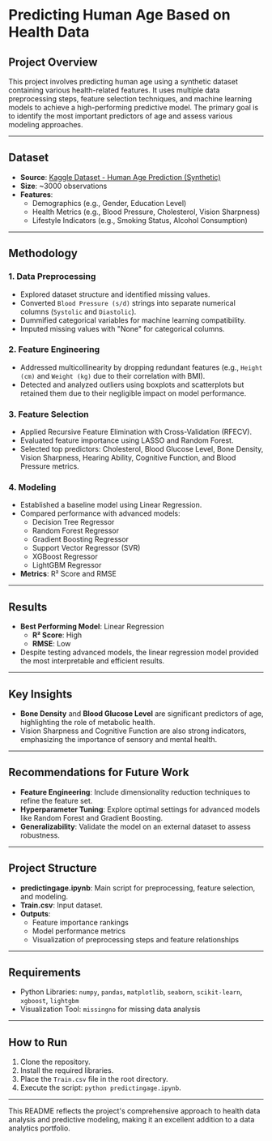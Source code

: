 # Predicting Human Age Based on Health Data

## Project Overview

This project involves predicting human age using a synthetic dataset containing various health-related features. It uses multiple data preprocessing steps, feature selection techniques, and machine learning models to achieve a high-performing predictive model. The primary goal is to identify the most important predictors of age and assess various modeling approaches.

---

## Dataset

- **Source**: [Kaggle Dataset - Human Age Prediction (Synthetic)](https://www.kaggle.com/datasets/abdullah0a/human-age-prediction-synthetic-dataset/code)
- **Size**: ~3000 observations
- **Features**:
  - Demographics (e.g., Gender, Education Level)
  - Health Metrics (e.g., Blood Pressure, Cholesterol, Vision Sharpness)
  - Lifestyle Indicators (e.g., Smoking Status, Alcohol Consumption)

---

## Methodology

### 1. Data Preprocessing
- Explored dataset structure and identified missing values.
- Converted `Blood Pressure (s/d)` strings into separate numerical columns (`Systolic` and `Diastolic`).
- Dummified categorical variables for machine learning compatibility.
- Imputed missing values with "None" for categorical columns.

### 2. Feature Engineering
- Addressed multicollinearity by dropping redundant features (e.g., `Height (cm)` and `Weight (kg)` due to their correlation with BMI).
- Detected and analyzed outliers using boxplots and scatterplots but retained them due to their negligible impact on model performance.

### 3. Feature Selection
- Applied Recursive Feature Elimination with Cross-Validation (RFECV).
- Evaluated feature importance using LASSO and Random Forest.
- Selected top predictors: Cholesterol, Blood Glucose Level, Bone Density, Vision Sharpness, Hearing Ability, Cognitive Function, and Blood Pressure metrics.

### 4. Modeling
- Established a baseline model using Linear Regression.
- Compared performance with advanced models:
  - Decision Tree Regressor
  - Random Forest Regressor
  - Gradient Boosting Regressor
  - Support Vector Regressor (SVR)
  - XGBoost Regressor
  - LightGBM Regressor
- **Metrics**: R² Score and RMSE

---

## Results

- **Best Performing Model**: Linear Regression
  - **R² Score**: High
  - **RMSE**: Low
- Despite testing advanced models, the linear regression model provided the most interpretable and efficient results.

---

## Key Insights

- **Bone Density** and **Blood Glucose Level** are significant predictors of age, highlighting the role of metabolic health.
- Vision Sharpness and Cognitive Function are also strong indicators, emphasizing the importance of sensory and mental health.

---

## Recommendations for Future Work

- **Feature Engineering**: Include dimensionality reduction techniques to refine the feature set.
- **Hyperparameter Tuning**: Explore optimal settings for advanced models like Random Forest and Gradient Boosting.
- **Generalizability**: Validate the model on an external dataset to assess robustness.

---

## Project Structure

- **predictingage.ipynb**: Main script for preprocessing, feature selection, and modeling.
- **Train.csv**: Input dataset.
- **Outputs**:
  - Feature importance rankings
  - Model performance metrics
  - Visualization of preprocessing steps and feature relationships

---

## Requirements

- Python Libraries: `numpy`, `pandas`, `matplotlib`, `seaborn`, `scikit-learn`, `xgboost`, `lightgbm`
- Visualization Tool: `missingno` for missing data analysis

---

## How to Run

1. Clone the repository.
2. Install the required libraries.
3. Place the `Train.csv` file in the root directory.
4. Execute the script: `python predictingage.ipynb`.

---

This README reflects the project's comprehensive approach to health data analysis and predictive modeling, making it an excellent addition to a data analytics portfolio.
